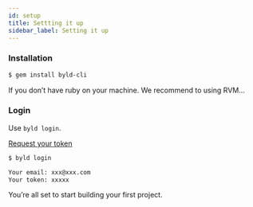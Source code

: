 ```yaml
---
id: setup
title: Settting it up
sidebar_label: Setting it up
---
```


### Installation

```sh
$ gem install byld-cli
```
If you don’t have ruby on your machine. We recommend to using RVM…

### Login

Use `byld login`.

[Request your token](https://forms.gle/2VGp3jgdndogwM939)

```sh
$ byld login

Your email: xxx@xxx.com
Your token: xxxxx
```
You’re all set to start building your first project.

